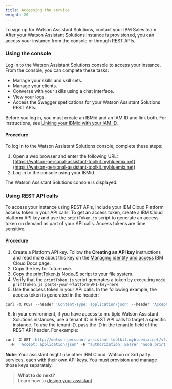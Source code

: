 ```yaml
---
title: Accessing the service
weight: 20
---
```

To sign up for Watson Assistant Solutions, contact your IBM Sales team. After your Watson Assistant Solutions instance is provisioned, you can access your instance from the console or through REST APIs.

### Using the console
Log in to the Watson Assistant Solutions console to access your instance.  From the console, you can complete these tasks:
- Manage your skills and skill sets.
- Manage your clients.
- Converse with your skills using a chat interface.
- View your logs.
- Access the Swagger spefications for your Watson Assistant Solutions REST APIs.<br>

Before you log in, you must create an IBMid and an IAM ID and link both.  For instructions, see [Linking your IBMid with your IAM ID]({{site.baseurl}}/further-topics/login-with-IBMid/).

#### Procedure
To log in to the Watson Assistant Solutions console, complete these steps:
1. Open a web browser and enter the following URL:<br/>[https://watson-personal-assistant-toolkit.mybluemix.net](https://watson-personal-assistant-toolkit.mybluemix.net)
2. Log in to the console using your IBMid.<br/>

The Watson Assistant Solutions console is displayed.

### Using REST API calls
To access your instance  using REST APIs, include your IBM Cloud Platform access token in your API calls. To get an access token, create a IBM Cloud platform API key and use the `printToken.js` script to generate an access token on demand as part of your API calls. Access tokens are time sensitive.

#### Procedure
1. Create a Platform API key.  Follow the **Creating an API key** instructions and read more about this key on the [Managing identity and access](https://console.bluemix.net/docs/iam/userid_keys.html#creating-an-api-key) IBM Cloud Docs page.
2. Copy the key for future use.
3. Copy the [printToken.js]({{site.baseurl}}/assets/scripts/printToken.js) NodeJS script to your file system.
4. Verify that the `printToken.js` script generates a token by executing `node printToken.js paste-your-Platform-API-key-here`
5. Use the access token in your API calls. In the following example, the access token is generated in the header:
```javascript
curl -X POST --header 'Content-Type: application/json' --header 'Accept: application/json' --header "authorization: Bearer `node printToken.js paste-your-Platform-API-key-here`" -d '{ "text": "Hello", "language": "en-US", "userID": "application-14c", "deviceType": "phone", "additionalInformation": { "context": {} } }' 'https://watson-personal-assistant-toolkit.mybluemix.net/v2/api/skillsets/built-in/converse'
```
6. In your environment, if you have access to multiple Watson Assistant Solutions instances, use a tenant ID in REST API calls to target a specific instance.  To use the tenant ID, pass the ID in the tenantId field of the REST API header. For example:
```javascript
curl -X GET 'http://watson-persoanl-assistant-toolkit.mybluemix.net/v2/api/skills'
  -H  'Accept: application/json' -H "authorization: Bearer 'node printToken.js paste-your-Platform-API-key-here'" -H 'tenantid: paste-your-tenant-ID-here'
```

**Note**: Your assistant might use other IBM Cloud, Watson or 3rd party services, each with their own API keys. You must provision and manage those keys separately.

> **What to do next?**<br/>
Learn how to [design your assistant]({{site.baseurl}}/design/how-to-design-your-assistant)
